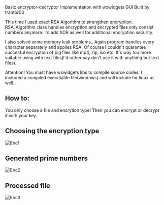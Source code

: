 Basic encryptor-decryptor implementation with wxwidgets GUI Built by trantor00

This time I used exact RSA Algorithm to strengthen encryption. RSA_Algorithm class handles encryption and encrypted files only consist numbers anymore.
I'd add XOR as well for additional encryption security.

I also solved some memory leak problems..
Again program handles every character separately and applies RSA. Of course I couldn't quarantee succesful encryption of big files like mp4, zip, iso etc.
It's way too more suitable using with text files(I'd rather say don't use it with anything but text files).

Attention! You must have wxwidgets libs to compile source codes. I included a compiled executable file(windows) and will include for linux as well..

## How to: 
You only choose a file and encrytion type! Then you can encrypt or decrypt it with your key.

## Choosing the encryption type
![Enc1](https://i.imgur.com/4O6wplR.png)

## Generated prime numbers
![Enc2](https://i.imgur.com/Jzy5zT7.png)

## Processed file
![Enc3](https://i.imgur.com/cBjoSww.png)

